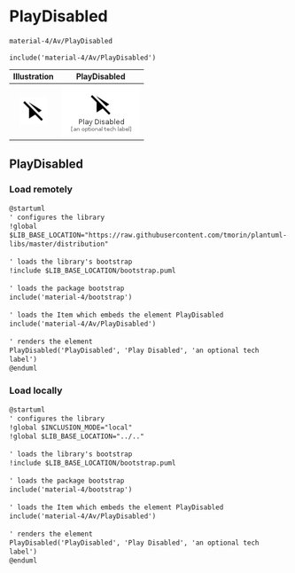# PlayDisabled


```text
material-4/Av/PlayDisabled
```

```text
include('material-4/Av/PlayDisabled')
```



| Illustration | PlayDisabled |
| :---: | :---: |
| ![illustration for Illustration](../../material-4/Av/PlayDisabled.png) | ![illustration for PlayDisabled](../../material-4/Av/PlayDisabled.Local.png) |




## PlayDisabled

### Load remotely
```plantuml
@startuml
' configures the library
!global $LIB_BASE_LOCATION="https://raw.githubusercontent.com/tmorin/plantuml-libs/master/distribution"

' loads the library's bootstrap
!include $LIB_BASE_LOCATION/bootstrap.puml

' loads the package bootstrap
include('material-4/bootstrap')

' loads the Item which embeds the element PlayDisabled
include('material-4/Av/PlayDisabled')

' renders the element
PlayDisabled('PlayDisabled', 'Play Disabled', 'an optional tech label')
@enduml
```

### Load locally
```plantuml
@startuml
' configures the library
!global $INCLUSION_MODE="local"
!global $LIB_BASE_LOCATION="../.."

' loads the library's bootstrap
!include $LIB_BASE_LOCATION/bootstrap.puml

' loads the package bootstrap
include('material-4/bootstrap')

' loads the Item which embeds the element PlayDisabled
include('material-4/Av/PlayDisabled')

' renders the element
PlayDisabled('PlayDisabled', 'Play Disabled', 'an optional tech label')
@enduml
```

